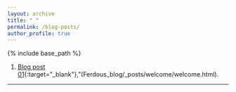 ```yaml
---
layout: archive
title: " "
permalink: /blog-posts/
author_profile: true
---
```


{% include base_path %}
1. [Blog post 01](){:target="_blank"},”(Ferdous_blog/_posts/welcome/welcome.html). 

----------------------------------
  